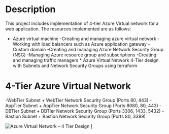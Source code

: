 # Description

  This project includes implementation of 4-tier Azure Virtual network for a web application. 
  The resources implemented are as follows:
   * Azure virtual machine
    -Creating and managing azure virtual network
    -Working with load balancers such as Azure application gateway
    -Custom domain
    -Creating and managing Azure Network Security Group (NSG)
    -Managing Azure resource group and subscriptions
    -Creating and managing traffic managers *
  Azure Virtual Network 4-Tier design with Subnets and Network Security Groups using terraform


# 4-Tier Azure Virtual Network 
  
  -WebTier Subnet + WebTier Network Security Group (Ports 80, 443)
  -AppTier Subnet + AppTier Network Security Group (Ports 8080, 80, 443)
  -DBTier Subnet + DBTier Network Security Group (Ports 3306, 1433, 5432)
  -Bastion Subnet + Bastion Network Security Group (Ports 80, 3389)
  
  ![Azure Virtual Network – 4 Tier Design](https://github.com/brahmanand108/To-deploy-4-tier-Azure-Vnet-for-web-applications-using-Terraform/assets/131637736/620a92d0-e1b2-4551-8b26-1f9413093403)
]




